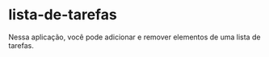 # lista-de-tarefas
Nessa aplicação, você pode adicionar e remover elementos de uma lista de tarefas.
